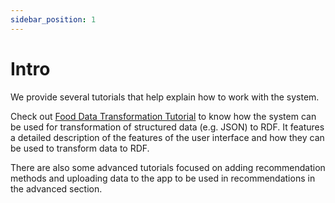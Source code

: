 ```yaml
---
sidebar_position: 1
---
```


# Intro

We provide several tutorials that help explain how to work with the system.

Check out [Food Data Transformation Tutorial](transform-food/intro) to know how the system can be used for transformation of structured data (e.g. JSON) to RDF. It features a detailed description of the features of the user interface and how they can be used to transform data to RDF.

There are also some advanced tutorials focused on adding recommendation methods and uploading data to the app to be used in recommendations in the advanced section.

